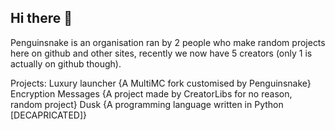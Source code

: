 ## Hi there 👋


Penguinsnake is an organisation ran by 2 people who make random projects here on github and other sites, recently we now have 5 creators (only 1 is actually on github though).

Projects:
Luxury launcher {A MultiMC fork customised by Penguinsnake}
Encryption Messages {A project made by CreatorLibs for no reason, random project}
Dusk {A programming language written in Python [DECAPRICATED]}
<!--

**Here are some ideas to get you started:**

🙋‍♀️ A short introduction - what is your organization all about?
🌈 Contribution guidelines - how can the community get involved?
👩‍💻 Useful resources - where can the community find your docs? Is there anything else the community should know?
🍿 Fun facts - what does your team eat for breakfast?
🧙 Remember, you can do mighty things with the power of [Markdown](https://docs.github.com/github/writing-on-github/getting-started-with-writing-and-formatting-on-github/basic-writing-and-formatting-syntax)
-->
